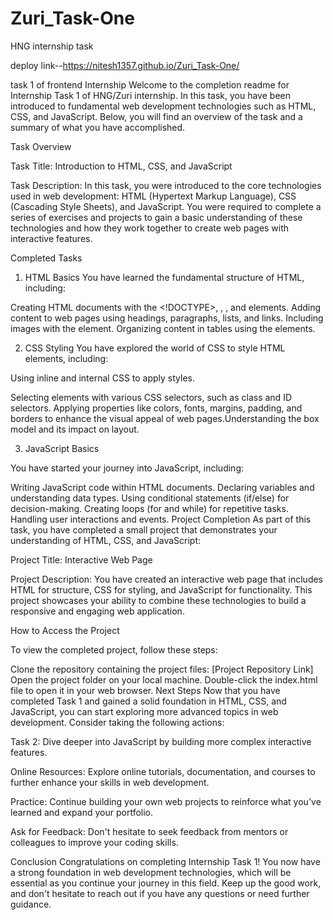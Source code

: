 # Zuri_Task-One
HNG internship task

deploy link--https://nitesh1357.github.io/Zuri_Task-One/

task 1 of frontend Internship
Welcome to the completion readme for Internship Task 1 of HNG/Zuri internship. In this task, you have been
introduced to fundamental web development technologies such as HTML, CSS, and JavaScript.
Below, you will find an overview of the task and a summary of what you have accomplished.

Task Overview

Task Title: Introduction to HTML, CSS, and JavaScript

Task Description: In this task, you were introduced to the core technologies used in
 web development: HTML (Hypertext Markup Language), CSS (Cascading Style Sheets), and JavaScript. 
You were required to complete a series of exercises and projects to gain a basic understanding of these 
technologies and how they work together to create web pages with interactive features.

Completed Tasks

1. HTML Basics
You have learned the fundamental structure of HTML, including:

Creating HTML documents with the <!DOCTYPE>, <html>, <head>, and <body> elements.
Adding content to web pages using headings, paragraphs, lists, and links.
Including images with the element.
Organizing content in tables using the elements.

2. CSS Styling
You have explored the world of CSS to style HTML elements, including:

Using inline and internal CSS to apply styles.

Selecting elements with various CSS selectors, such as class and ID selectors.
Applying properties like colors, fonts, margins, padding, and borders to enhance 
the visual appeal of web pages.Understanding the box model and its impact on layout.

3. JavaScript Basics

You have started your journey into JavaScript, including:

Writing JavaScript code within HTML documents.
Declaring variables and understanding data types.
Using conditional statements (if/else) for decision-making.
Creating loops (for and while) for repetitive tasks.
Handling user interactions and events.
Project Completion
As part of this task, you have completed a small project that demonstrates
 your understanding of HTML, CSS, and JavaScript:

Project Title: Interactive Web Page

Project Description: You have created an interactive web page that includes HTML for structure,
CSS for styling, and JavaScript for functionality. This project showcases your ability to combine
 these technologies to build a responsive and engaging web application.

How to Access the Project

To view the completed project, follow these steps:

Clone the repository containing the project files: [Project Repository Link]
Open the project folder on your local machine.
Double-click the index.html file to open it in your web browser.
Next Steps
Now that you have completed Task 1 and gained a solid foundation in HTML, CSS, and JavaScript,
 you can start exploring more advanced topics in web development. Consider taking the following actions:

Task 2: Dive deeper into JavaScript by building more complex interactive features.

Online Resources: Explore online tutorials, documentation, and courses to further enhance your skills in web development.

Practice: Continue building your own web projects to reinforce what you've learned and expand your portfolio.

Ask for Feedback: Don't hesitate to seek feedback from mentors or colleagues to improve your coding skills.

Conclusion
Congratulations on completing Internship Task 1! You now have a strong foundation in 
web development technologies, which will be essential as you continue your journey in this field.
Keep up the good work, and don't hesitate to reach out if you have any questions or need further guidance.
